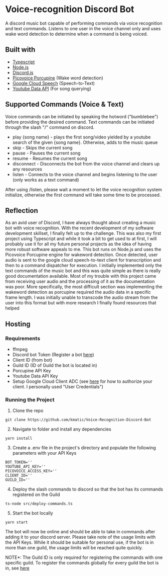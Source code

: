 # Voice-recognition Discord Bot

A discord music bot capable of performing commands via voice recognition and text commands. Listens to one user in the voice channel only and uses wake word detection to determine when a command is being voiced.

## Built with

- [Typescript](https://www.typescriptlang.org/)
- [Node.js](https://nodejs.org/en/)
- [Discord.js](https://discord.js.org/#/)
- [Picovoice Porcupine](https://picovoice.ai/platform/porcupine/) (Wake word detection)
- [Google Cloud Speech](https://cloud.google.com/speech-to-text) (Speech-to-Text)
- [Youtube Data API](https://developers.google.com/youtube/v3/docs) (For song querying)

## Supported Commands (Voice & Text)

Voice commands can be initiated by speaking the hotword ("bumblebee") before providing the desired command. Text commands can be initiated through the slash "/" command on discord.

- play {song name} - plays the first song/video yielded by a youtube search of the given {song name}. Otherwise, adds to the music queue
- skip - Skips the current song
- pause - Pauses the current song
- resume - Resumes the current song
- disconnect - Disconnects the bot from the voice channel and clears up any resources
- listen - Connects to the voice channel and begins listening to the user (only works as a text command)

After using /listen, please wait a moment to let the voice recognition system initialize, otherwise the first command will take some time to be processed.

## Reflection

As an avid user of Discord, I have always thought about creating a music bot with voice recognition. With the recent development of my software development skillset, I finally felt up to the challenge. This was also my first project using Typescript and while it took a bit to get used to at first, I will probably use it for all my future personal projects as the idea of having more robust software appeals to me. This bot runs on Node.js and uses the Picovoice Porcupine engine for wakeword detection. Once detected, user audio is sent to the google cloud speech-to-text client for transcription and then to a command dispatcher for execution. I initially implemented only the text commands of the music bot and this was quite simple as there is really good documentation available. Most of my trouble with this project came from receiving user audio and the processing of it as the documentation was poor. More specifically, the most difficult section was implementing the wakeword detection as porcupine required the audio data in a specific frame length. I was initially unable to transcode the audio stream from the user into this format but with more research I finally found resources that helped

## Hosting

### Requirements

- ffmpeg
- Discord bot Token (Register a bot [here](https://discord.com/developers/applications))
- Client ID (from bot)
- Guild ID (ID of Guild the bot is located in)
- Porcupine API Key
- Youtube Data API Key
- Setup Google Cloud Client ADC (see [here](https://cloud.google.com/docs/authentication/provide-credentials-adc) for how to authorize your client. I personally used "User Credentials")

### Running the Project

1. Clone the repo

```
git clone https://github.com/kmatic/Voice-Recognition-Discord-Bot
```

2. Navigate to folder and install any dependencies

```
yarn install
```

3. Create a .env file in the project's directory and populate the following parameters with your API Keys

```
BOT_TOKEN=''
YOUTUBE_API_KEY=''
PICOVOICE_ACCESS_KEY=''
CLIENT_ID=''
GUILD_ID=''
```
4. Deploy the slash commands to discord so that the bot has its commands registered on the Guild

```
ts-node src/deploy-commands.ts
```

5. Start the bot locally

```
yarn start
```

The bot will now be online and should be able to take in commands after adding it to your discord server. Please take note of the usage limits with the API Keys. While it should be suitable for personal use, if the bot is in more than one guild, the usage limits will be reached quite quickly.

NOTE*: The Guild ID is only required for registering the commands with one specific guild. To register the commands globally for every guild the bot is in, see [here](https://discordjs.guide/creating-your-bot/command-deployment.html#command-registration)
